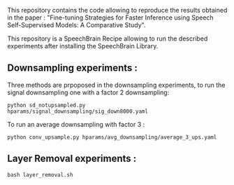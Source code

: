 This repository contains the code allowing to reproduce the results obtained in the paper : "Fine-tuning Strategies for Faster Inference using Speech Self-Supervised Models:  A Comparative Study". 

This repository is a SpeechBrain Recipe allowing to run the described experiments after installing the SpeechBrain Library. 

## Downsampling experiments : 
Three methods are prpoposed in the downsampling experiments, to run the signal downsampling one with a factor 2 downsampling: 

```
python sd_notupsampled.py hparams/signal_downsampling/sig_down8000.yaml 
```

To run an average downsampling with factor 3  :

```
python conv_upsample.py hparams/avg_downsampling/average_3_ups.yaml
```

## Layer Removal experiments : 

```
bash layer_removal.sh
```


